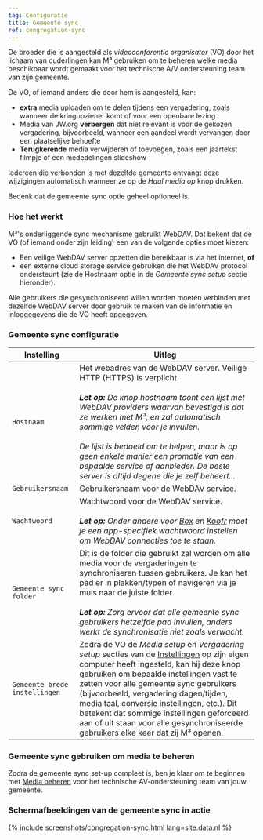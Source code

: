 ```yaml
---
tag: Configuratie
title: Gemeente sync
ref: congregation-sync
---
```


De broeder die is aangesteld als *videoconferentie organisator* (VO) door het lichaam van ouderlingen kan M³ gebruiken om te beheren welke media beschikbaar wordt gemaakt voor het technische A/V ondersteuning team van zijn gemeente.

De VO, of iemand anders die door hem is aangesteld, kan:

- **extra** media uploaden om te delen tijdens een vergadering, zoals wanneer de kringopziener komt of voor een openbare lezing
- Media van JW.org **verbergen** dat niet relevant is voor de gekozen vergadering, bijvoorbeeld, wanneer een aandeel wordt vervangen door een plaatselijke behoefte
- **Terugkerende** media verwijderen of toevoegen, zoals een jaartekst filmpje of een mededelingen slideshow

Iedereen die verbonden is met dezelfde gemeente ontvangt deze wijzigingen automatisch wanneer ze op de *Haal media op* knop drukken.

Bedenk dat de gemeente sync optie geheel optioneel is.

### Hoe het werkt

M³'s onderliggende sync mechanisme gebruikt WebDAV. Dat bekent dat de VO (of iemand onder zijn leiding) een van de volgende opties moet kiezen:

- Een veilige WebDAV server opzetten die bereikbaar is via het internet, **of**
- een externe cloud storage service gebruiken die het WebDAV protocol ondersteunt (zie de Hostnaam optie in de *Gemeente sync setup* sectie hieronder).

Alle gebruikers die gesynchroniseerd willen worden moeten verbinden met dezelfde WebDAV server door gebruik te maken van de informatie en inloggegevens die de VO heeft opgegeven.

### Gemeente sync configuratie

| Instelling                    | Uitleg                                                                                                                                                                                                                                                                                                                                                                                                                                                                                   |
| ----------------------------- | ---------------------------------------------------------------------------------------------------------------------------------------------------------------------------------------------------------------------------------------------------------------------------------------------------------------------------------------------------------------------------------------------------------------------------------------------------------------------------------------- |
| `Hostnaam`                    | Het webadres van de WebDAV server. Veilige HTTP (HTTPS) is verplicht. <br><br> ***Let op:** De knop hostnaam toont een lijst met WebDAV providers waarvan bevestigd is dat ze werken met M³, en zal automatisch sommige velden voor je invullen. <br><br> De lijst is bedoeld om te helpen, maar is op geen enkele manier een promotie van een bepaalde service of aanbieder. De beste server is altijd degene die je zelf beheert...*                           |
| `Gebruikersnaam`              | Gebruikersnaam voor de WebDAV service.                                                                                                                                                                                                                                                                                                                                                                                                                                                   |
| `Wachtwoord`                  | Wachtwoord voor de WebDAV service. <br><br> ***Let op:** Onder andere voor [Box](https://support.box.com/hc/en-us/articles/360043696414-WebDAV-with-Box) en [Koofr](https://koofr.eu/help/koofr_with_webdav/how-do-i-connect-a-service-to-koofr-through-webdav/) moet je een app-specifiek wachtwoord instellen om WebDAV connecties toe te staan.*                                                                                                                          |
| `Gemeente sync folder`        | Dit is de folder die gebruikt zal worden om alle media voor de vergaderingen te synchroniseren tussen gebruikers. Je kan het pad er in plakken/typen of navigeren via je muis naar de juiste folder. <br><br> ***Let op:** Zorg ervoor dat alle gemeente sync gebruikers hetzelfde pad invullen, anders werkt de synchronisatie niet zoals verwacht.*                                                                                                                        |
| `Gemeente brede instellingen` | Zodra de VO de *Media setup* en *Vergadering setup* secties van de [Instellingen]({{page.lang}}/#configuration) op zijn eigen computer heeft ingesteld, kan hij deze knop gebruiken om bepaalde instellingen vast te zetten voor alle gemeente sync gebruikers (bijvoorbeeld, vergadering dagen/tijden, media taal, conversie instellingen, etc.). Dit betekent dat sommige instellingen geforceerd aan of uit staan voor alle gesynchroniseerde gebruikers elke keer dat zij M³ openen. |

### Gemeente sync gebruiken om media te beheren

Zodra de gemeente sync set-up compleet is, ben je klaar om te beginnen met [Media beheren]({{page.lang}}/#manage-media) voor het technische AV-ondersteuning team van jouw gemeente.

### Schermafbeeldingen van de gemeente sync in actie

{% include screenshots/congregation-sync.html lang=site.data.nl %}
